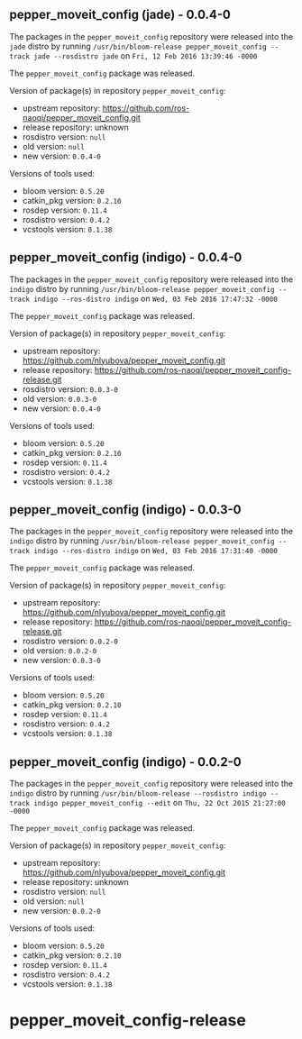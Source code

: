 ## pepper_moveit_config (jade) - 0.0.4-0

The packages in the `pepper_moveit_config` repository were released into the `jade` distro by running `/usr/bin/bloom-release pepper_moveit_config --track jade --rosdistro jade` on `Fri, 12 Feb 2016 13:39:46 -0000`

The `pepper_moveit_config` package was released.

Version of package(s) in repository `pepper_moveit_config`:
- upstream repository: https://github.com/ros-naoqi/pepper_moveit_config.git
- release repository: unknown
- rosdistro version: `null`
- old version: `null`
- new version: `0.0.4-0`

Versions of tools used:
- bloom version: `0.5.20`
- catkin_pkg version: `0.2.10`
- rosdep version: `0.11.4`
- rosdistro version: `0.4.2`
- vcstools version: `0.1.38`


## pepper_moveit_config (indigo) - 0.0.4-0

The packages in the `pepper_moveit_config` repository were released into the `indigo` distro by running `/usr/bin/bloom-release pepper_moveit_config --track indigo --ros-distro indigo` on `Wed, 03 Feb 2016 17:47:32 -0000`

The `pepper_moveit_config` package was released.

Version of package(s) in repository `pepper_moveit_config`:
- upstream repository: https://github.com/nlyubova/pepper_moveit_config.git
- release repository: https://github.com/ros-naoqi/pepper_moveit_config-release.git
- rosdistro version: `0.0.3-0`
- old version: `0.0.3-0`
- new version: `0.0.4-0`

Versions of tools used:
- bloom version: `0.5.20`
- catkin_pkg version: `0.2.10`
- rosdep version: `0.11.4`
- rosdistro version: `0.4.2`
- vcstools version: `0.1.38`


## pepper_moveit_config (indigo) - 0.0.3-0

The packages in the `pepper_moveit_config` repository were released into the `indigo` distro by running `/usr/bin/bloom-release pepper_moveit_config --track indigo --ros-distro indigo` on `Wed, 03 Feb 2016 17:31:40 -0000`

The `pepper_moveit_config` package was released.

Version of package(s) in repository `pepper_moveit_config`:
- upstream repository: https://github.com/nlyubova/pepper_moveit_config.git
- release repository: https://github.com/ros-naoqi/pepper_moveit_config-release.git
- rosdistro version: `0.0.2-0`
- old version: `0.0.2-0`
- new version: `0.0.3-0`

Versions of tools used:
- bloom version: `0.5.20`
- catkin_pkg version: `0.2.10`
- rosdep version: `0.11.4`
- rosdistro version: `0.4.2`
- vcstools version: `0.1.38`


## pepper_moveit_config (indigo) - 0.0.2-0

The packages in the `pepper_moveit_config` repository were released into the `indigo` distro by running `/usr/bin/bloom-release --rosdistro indigo --track indigo pepper_moveit_config --edit` on `Thu, 22 Oct 2015 21:27:00 -0000`

The `pepper_moveit_config` package was released.

Version of package(s) in repository `pepper_moveit_config`:
- upstream repository: https://github.com/nlyubova/pepper_moveit_config.git
- release repository: unknown
- rosdistro version: `null`
- old version: `null`
- new version: `0.0.2-0`

Versions of tools used:
- bloom version: `0.5.20`
- catkin_pkg version: `0.2.10`
- rosdep version: `0.11.4`
- rosdistro version: `0.4.2`
- vcstools version: `0.1.38`


# pepper_moveit_config-release
